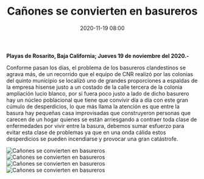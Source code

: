 ﻿---
layout: blog
title:  "Cañones se convierten en basureros"
date:   2020-11-19 08:00
categories: rosarito
permalink: /:categories/:title:output_ext
image: /img/cnr/canones-se-convierten-en-basureros.jpg
alt: "Cañones se convierten en basureros"
autor: "CNR Noticias - Canal 73"
---


**Playas de Rosarito, Baja California;  Jueves 19 de noviembre del 2020.-**


Conforme pasan los días, el problema de los basureros clandestinos se agrava más, de un recorrido que el equipo de CNR realizó por las colonias del quinto municipio se localizó uno de grandes proporciones a espaldas de la empresa hisense justo a un costado de la calle tercera de la colonia ampliación lucio blanco, por si fuera poco justo a lado de dicho basurero hay un núcleo poblacional que tiene que convivir día a día con este gran cúmulo de desperdicios, lo que más llama la atención es que entre la basura hay pequeñas casa improvisadas que construyeron personas que carecen de un hogar quienes se están arriesgando a contraer toda clase de enfermedades por vivir entre la basura, debemos sumar esfuerzo para evitar esta clase de problemas ya que en una onda cálida estos desperdicios se pueden incendiarse y provocar una gran catástrofe.

<div id="carouselExampleSlidesOnly" class="carousel slide" data-ride="carousel">
  <div class="carousel-inner">
    <div class="carousel-item active">
       <img class="d-block w-100" src="/img/cnr/canones-se-convierten-en-basureros.jpg" loading="lazy"  alt="Cañones se convierten en basureros">
    </div>
    <div class="carousel-item">
       <img class="d-block w-100" src="/img/cnr/canones-se-convierten-en-basureros-2.jpg" loading="lazy"  alt="Cañones se convierten en basureros">
    </div>
    <div class="carousel-item">
       <img class="d-block w-100" src="/img/cnr/canones-se-convierten-en-basureros-3.jpg" loading="lazy"  alt="Cañones se convierten en basureros">
    </div> 
    <div class="carousel-item">
       <img class="d-block w-100" src="/img/cnr/canones-se-convierten-en-basureros-4.jpg" loading="lazy"  alt="Cañones se convierten en basureros">
    </div>                     
  </div>
</div>